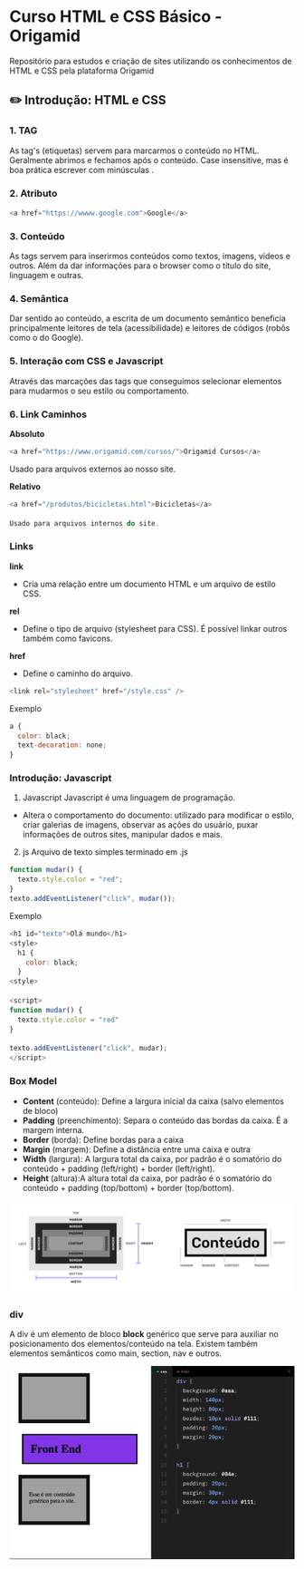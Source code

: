# Curso HTML e CSS Básico - Origamid

Repositório para estudos e criação de sites utilizando os conhecimentos de HTML e CSS pela plataforma Origamid

## :pencil2: Introdução: HTML e CSS

### 1. TAG

As tag's (etiquetas) servem para marcarmos o conteúdo no HTML. Geralmente abrimos <a> e fechamos </a> após o conteúdo. Case insensitive, mas é boa prática escrever com minúsculas <html>.

### 2. Atributo

```js
<a href="https://wwww.google.com">Google</a>
```

### 3. Conteúdo

As tags servem para inserirmos conteúdos como textos, imagens, vídeos e outros. Além da dar informações para o browser como o título do site, linguagem e outras.

### 4. Semântica

Dar sentido ao conteúdo, a escrita de um documento semântico beneficia principalmente leitores de tela (acessibilidade) e leitores de códigos (robôs como o do Google).

### 5. Interação com CSS e Javascript

Através das marcações das tags que conseguimos selecionar elementos para mudarmos o seu estilo ou comportamento.

### 6. Link Caminhos

**Absoluto**

```js
<a href="https://www.origamid.com/cursos/">Origamid Cursos</a>
```

Usado para arquivos externos ao nosso site.

**Relativo**

```js
<a href="/produtos/bicicletas.html">Bicicletas</a>

Usado para arquivos internos do site.
```

### Links

**link**

- Cria uma relação entre um documento HTML e um arquivo de estilo CSS.

**rel**

- Define o tipo de arquivo (stylesheet para CSS). É possível linkar outros também como favicons.

**href**

- Define o caminho do arquivo.

```js
<link rel="stylesheet" href="/style.css" />
```

Exemplo

```js
a {
  color: black;
  text-decoration: none;
}
```

### Introdução: Javascript

1. Javascript
   Javascript é uma linguagem de programação.

- Altera o comportamento do documento: utilizado para modificar o estilo, criar galerias de imagens, observar as ações do usuário, puxar informações de outros sites, manipular dados e mais.

2. js
   Arquivo de texto simples terminado em .js

```js
function mudar() {
  texto.style.color = "red";
}
texto.addEventListener("click", mudar());
```

Exemplo

```js
<h1 id="texto">Olá mundo</h1>
<style>
  h1 {
    color: black;
  }
<style>

<script>
function mudar() {
  texto.style.color = "red"
}

texto.addEventListener("click", mudar);
</script>
```

### Box Model

- **Content** (conteúdo): Define a largura inicial da caixa (salvo elementos de bloco)
- **Padding** (preenchimento): Separa o conteúdo das bordas da caixa. É a margem interna.
- **Border** (borda): Define bordas para a caixa
- **Margin** (margem): Define a distância entre uma caixa e outra
- **Width** (largura): A largura total da caixa, por padrão é o somatório do conteúdo + padding (left/right) + border (left/right).
- **Height** (altura):A altura total da caixa, por padrão é o somatório do conteúdo + padding (top/bottom) + border (top/bottom).

![Box Model explicação](imgs/box-model.png)

### div

A div é um elemento de bloco **block** genérico que serve para auxiliar no posicionamento dos elementos/conteúdo na tela.
Existem também elementos semânticos como main, section, nav e outros.

![Elemento div](imgs/div.png)
